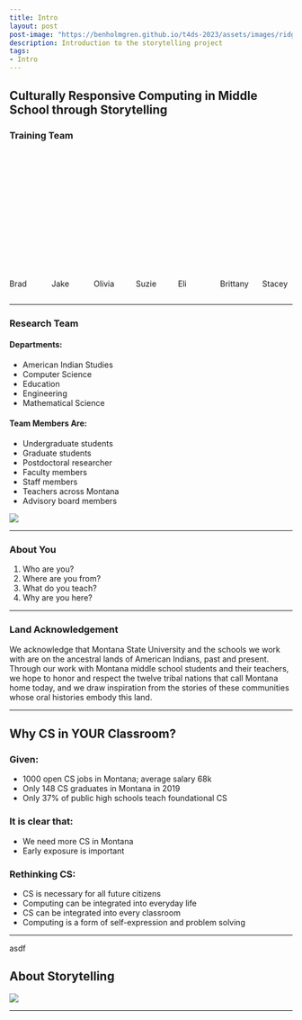```yaml
---
title: Intro
layout: post
post-image: "https://benholmgren.github.io/t4ds-2023/assets/images/ridge.JPG"
description: Introduction to the storytelling project
tags:
- Intro
---
```


## Culturally Responsive Computing in Middle School through Storytelling

### Training Team

<section class="hero is-fullheight has-text-centered has-background-white-ter" id="about">
    <div class="hero-body">
        <div class="container">
            <div class="columns">
                <div class="column is-one-fifth-desktop is-one-tenth-tablet is-one-tenth-fullhd">
                    <figure class="image">
                        <img class="is-rounded" src="https://github.com/montanastorytelling/alice-lessons-pd/blob/gh-pages/assets/images/brad.jpg?raw=true" alt="{{site.author-name}}" width="300" height="200">
                    </figure>
                    <p>Brad</p>
                </div>
                <div class="column is-one-tenth-desktop is-one-tenth-tablet is-one-tenth-fullhd">
                    <figure class="image">
                        <img class="is-rounded" src="https://github.com/montanastorytelling/alice-lessons-pd/blob/gh-pages/assets/images/jake.jpg?raw=true" alt="{{site.author-name}}" width="300" height="200">
                    </figure>
                    <p>Jake</p>
                </div>
                <div class="column is-one-tenth-desktop is-one-tenth-tablet is-one-tenth-fullhd">
                    <figure class="image">
                        <img class="is-rounded" src="https://github.com/montanastorytelling/alice-lessons-pd/blob/gh-pages/assets/images/olivia.jpg?raw=true" alt="{{site.author-name}}" width="300" height="200">
                    </figure>
                    <p>Olivia</p>
                </div>
                <div class="column is-one-tenth-desktop is-one-tenth-tablet is-one-tenth-fullhd">
                    <figure class="image">
                        <img class="is-rounded" src="https://github.com/montanastorytelling/alice-lessons-pd/blob/gh-pages/assets/images/suzie.jpg?raw=true" alt="{{site.author-name}}" width="300" height="200" >
                    </figure>
                    <p>Suzie</p>
                </div>
                <div class="column is-one-tenth-desktop is-one-tenth-tablet is-one-tenth-fullhd">
                    <figure class="image">
                        <img class="is-rounded" src="https://github.com/montanastorytelling/alice-lessons-pd/blob/gh-pages/assets/images/eli.jpg?raw=true" alt="{{site.author-name}}" width="300" height="200" >
                    </figure>
                    <p>Eli</p>
                </div>
                <div class="column is-one-tenth-desktop is-one-tenth-tablet is-one-tenth-fullhd">
                    <figure class="image">
                        <img class="is-rounded" src="https://github.com/montanastorytelling/alice-lessons-pd/blob/gh-pages/assets/images/brittany.jpg?raw=true" alt="{{site.author-name}}" width="300" height="200" >
                    </figure>
                    <p>Brittany</p>
                </div>
                <div class="column is-one-tenth-desktop is-one-tenth-tablet is-one-tenth-fullhd">
                    <figure class="image">
                        <img class="is-rounded" src="https://github.com/montanastorytelling/alice-lessons-pd/blob/gh-pages/assets/images/stacey.jpg?raw=true" alt="{{site.author-name}}" width="300" height="200" >
                    </figure>
                    <p>Stacey</p>
                </div>
            </div>
        </div>
    </div>
</section>

---

### Research Team

#### Departments:
* American Indian Studies
* Computer Science
* Education
* Engineering
* Mathematical Science

#### Team Members Are:
* Undergraduate students
* Graduate students
* Postdoctoral researcher
* Faculty members
* Staff members
* Teachers across Montana
* Advisory board members

![](https://montanastorytelling.github.io/beaded-bag-trainings/assets/images/team.jpg)

---

### About You

1. Who are you?
2. Where are you from?
3. What do you teach?
4. Why are you here?

---

### Land Acknowledgement

We acknowledge that Montana State University and the schools we work with are on the ancestral lands of American Indians, past and present. Through our work with Montana middle school students and their teachers, we hope to honor and respect the twelve tribal nations that call Montana home today, and we draw inspiration from the stories of these communities whose oral histories embody this land.

---

## Why CS in YOUR Classroom?

### Given:
* 1000 open CS jobs in Montana; average salary 68k
* Only 148 CS graduates in Montana in 2019
* Only 37% of public high schools teach foundational CS

### It is clear that:
* We need more CS in Montana
* Early exposure is important

### Rethinking CS:
* CS is necessary for all future citizens
* Computing can be integrated into everyday life
* CS can be integrated into every classroom
* Computing is a form of self-expression and problem solving

---

asdf

## About Storytelling

![](https://montanastorytelling.github.io/beaded-bag-trainings/assets/images/venn.jpg)

---
